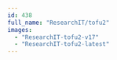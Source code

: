 ```yaml
---
id: 438
full_name: "ResearchIT/tofu2"
images: 
  - "ResearchIT-tofu2-v17"
  - "ResearchIT-tofu2-latest"
---
```

